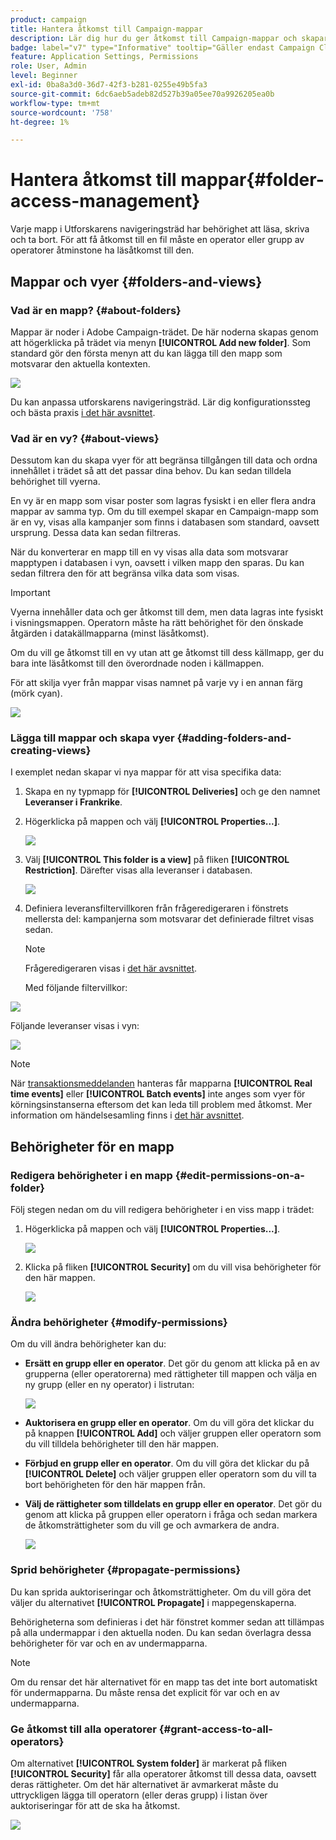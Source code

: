 ```yaml
---
product: campaign
title: Hantera åtkomst till Campaign-mappar
description: Lär dig hur du ger åtkomst till Campaign-mappar och skapar vyer
badge: label="v7" type="Informative" tooltip="Gäller endast Campaign Classic v7"
feature: Application Settings, Permissions
role: User, Admin
level: Beginner
exl-id: 0ba8a3d0-36d7-42f3-b281-0255e49b5fa3
source-git-commit: 6dc6aeb5adeb82d527b39a05ee70a9926205ea0b
workflow-type: tm+mt
source-wordcount: '758'
ht-degree: 1%

---
```


# Hantera åtkomst till mappar{#folder-access-management}



Varje mapp i Utforskarens navigeringsträd har behörighet att läsa, skriva och ta bort. För att få åtkomst till en fil måste en operator eller grupp av operatorer åtminstone ha läsåtkomst till den.

## Mappar och vyer {#folders-and-views}

### Vad är en mapp? {#about-folders}

Mappar är noder i Adobe Campaign-trädet. De här noderna skapas genom att högerklicka på trädet via menyn **[!UICONTROL Add new folder]**. Som standard gör den första menyn att du kan lägga till den mapp som motsvarar den aktuella kontexten.

![](assets/s_ncs_user_add_folder_in_tree.png)

Du kan anpassa utforskarens navigeringsträd. Lär dig konfigurationssteg och bästa praxis [i det här avsnittet](adobe-campaign-workspace.md).

### Vad är en vy? {#about-views}

Dessutom kan du skapa vyer för att begränsa tillgången till data och ordna innehållet i trädet så att det passar dina behov. Du kan sedan tilldela behörighet till vyerna.

En vy är en mapp som visar poster som lagras fysiskt i en eller flera andra mappar av samma typ. Om du till exempel skapar en Campaign-mapp som är en vy, visas alla kampanjer som finns i databasen som standard, oavsett ursprung. Dessa data kan sedan filtreras.

När du konverterar en mapp till en vy visas alla data som motsvarar mapptypen i databasen i vyn, oavsett i vilken mapp den sparas. Du kan sedan filtrera den för att begränsa vilka data som visas.

>[!IMPORTANT]
>
>Vyerna innehåller data och ger åtkomst till dem, men data lagras inte fysiskt i visningsmappen. Operatorn måste ha rätt behörighet för den önskade åtgärden i datakällmapparna (minst läsåtkomst).
>
>Om du vill ge åtkomst till en vy utan att ge åtkomst till dess källmapp, ger du bara inte läsåtkomst till den överordnade noden i källmappen.

För att skilja vyer från mappar visas namnet på varje vy i en annan färg (mörk cyan).

![](assets/s_ncs_user_view_name_color.png)

### Lägga till mappar och skapa vyer {#adding-folders-and-creating-views}

I exemplet nedan skapar vi nya mappar för att visa specifika data:

1. Skapa en ny typmapp för **[!UICONTROL Deliveries]** och ge den namnet **Leveranser i Frankrike**.
1. Högerklicka på mappen och välj **[!UICONTROL Properties...]**.

   ![](assets/s_ncs_user_add_folder_exple.png)

1. Välj **[!UICONTROL This folder is a view]** på fliken **[!UICONTROL Restriction]**. Därefter visas alla leveranser i databasen.

   ![](assets/s_ncs_user_add_folder_exple01.png)

1. Definiera leveransfiltervillkoren från frågeredigeraren i fönstrets mellersta del: kampanjerna som motsvarar det definierade filtret visas sedan.

   >[!NOTE]
   >
   >Frågeredigeraren visas i [det här avsnittet](../../platform/using/about-queries-in-campaign.md).

   Med följande filtervillkor:

![](assets/s_ncs_user_add_folder_exple00.png)

Följande leveranser visas i vyn:

![](assets/s_ncs_user_add_folder_exple02.png)

>[!NOTE]
>
>När [transaktionsmeddelanden](../../message-center/using/about-transactional-messaging.md) hanteras får mapparna **[!UICONTROL Real time events]** eller **[!UICONTROL Batch events]** inte anges som vyer för körningsinstanserna eftersom det kan leda till problem med åtkomst. Mer information om händelsesamling finns i [det här avsnittet](../../message-center/using/about-event-processing.md#event-collection).

## Behörigheter för en mapp

### Redigera behörigheter i en mapp {#edit-permissions-on-a-folder}

Följ stegen nedan om du vill redigera behörigheter i en viss mapp i trädet:

1. Högerklicka på mappen och välj **[!UICONTROL Properties...]**.

   ![](assets/s_ncs_user_folder_properties.png)

1. Klicka på fliken **[!UICONTROL Security]** om du vill visa behörigheter för den här mappen.

   ![](assets/s_ncs_user_folder_properties_security.png)

### Ändra behörigheter {#modify-permissions}

Om du vill ändra behörigheter kan du:

* **Ersätt en grupp eller en operator**. Det gör du genom att klicka på en av grupperna (eller operatorerna) med rättigheter till mappen och välja en ny grupp (eller en ny operator) i listrutan:

  ![](assets/s_ncs_user_folder_properties_security02.png)

* **Auktorisera en grupp eller en operator**. Om du vill göra det klickar du på knappen **[!UICONTROL Add]** och väljer gruppen eller operatorn som du vill tilldela behörigheter till den här mappen.
* **Förbjud en grupp eller en operator**. Om du vill göra det klickar du på **[!UICONTROL Delete]** och väljer gruppen eller operatorn som du vill ta bort behörigheten för den här mappen från.
* **Välj de rättigheter som tilldelats en grupp eller en operator**. Det gör du genom att klicka på gruppen eller operatorn i fråga och sedan markera de åtkomsträttigheter som du vill ge och avmarkera de andra.

  ![](assets/s_ncs_user_folder_properties_security03.png)

### Sprid behörigheter {#propagate-permissions}

Du kan sprida auktoriseringar och åtkomsträttigheter. Om du vill göra det väljer du alternativet **[!UICONTROL Propagate]** i mappegenskaperna.

Behörigheterna som definieras i det här fönstret kommer sedan att tillämpas på alla undermappar i den aktuella noden. Du kan sedan överlagra dessa behörigheter för var och en av undermapparna.

>[!NOTE]
>
>Om du rensar det här alternativet för en mapp tas det inte bort automatiskt för undermapparna. Du måste rensa det explicit för var och en av undermapparna.

### Ge åtkomst till alla operatorer {#grant-access-to-all-operators}

Om alternativet **[!UICONTROL System folder]** är markerat på fliken **[!UICONTROL Security]** får alla operatorer åtkomst till dessa data, oavsett deras rättigheter. Om det här alternativet är avmarkerat måste du uttryckligen lägga till operatorn (eller deras grupp) i listan över auktoriseringar för att de ska ha åtkomst.

![](assets/s_ncs_user_folder_properties_security03b.png)

